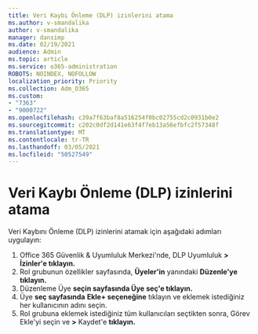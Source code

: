 ```yaml
---
title: Veri Kaybı Önleme (DLP) izinlerini atama
ms.author: v-smandalika
author: v-smandalika
manager: dansimp
ms.date: 02/19/2021
audience: Admin
ms.topic: article
ms.service: o365-administration
ROBOTS: NOINDEX, NOFOLLOW
localization_priority: Priority
ms.collection: Adm_O365
ms.custom:
- "7363"
- "9000722"
ms.openlocfilehash: c39a7f63baf8a516254f0bc02755cd2c0931b0e2
ms.sourcegitcommit: c202c0df2d141e63f4f7eb13a56efbfc2f57348f
ms.translationtype: MT
ms.contentlocale: tr-TR
ms.lasthandoff: 03/05/2021
ms.locfileid: "50527549"
---
```

# <a name="assign-data-loss-prevention-dlp-permissions"></a>Veri Kaybı Önleme (DLP) izinlerini atama

Veri Kaybını Önleme (DLP) izinlerini atamak için aşağıdaki adımları uygulayın:

1. Office 365 Güvenlik & Uyumluluk Merkezi'nde, DLP Uyumluluk **> İzinler'e tıklayın.**
2. Rol grubunun özellikler sayfasında, **Üyeler'in** yanındaki **Düzenle'ye** **tıklayın.**
3. Düzenleme Üye **seçin sayfasında Üye** **seç'e tıklayın.**
4. Üye **seç sayfasında** **Ekle+ seçeneğine** tıklayın ve eklemek istediğiniz her kullanıcının adını seçin.
5. Rol grubuna eklemek istediğiniz tüm kullanıcıları seçtikten sonra, Görev Ekle'yi seçin ve **>** Kaydet'e **tıklayın.**
